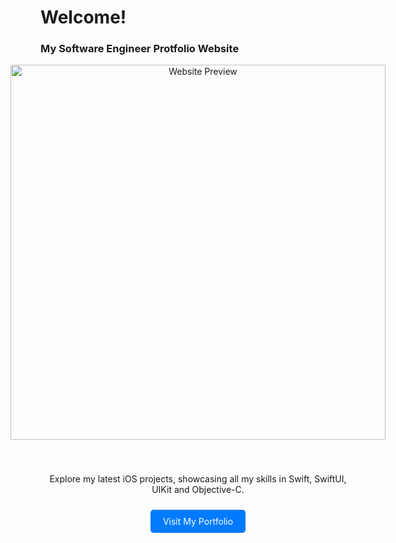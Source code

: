 # Welcome!
### My Software Engineer Protfolio Website

<div style="display: flex; flex-direction: column; align-items: center; text-align: center;">
    <a href="https://paulrodenjr.org" target="_blank" rel="noopener noreferrer">
        <img src="assets/Website Screenshot.png" alt="Website Preview" width="600" />
    </a>
    <h3></h3>
    <p>Explore my latest iOS projects, showcasing all my skills in Swift, SwiftUI, UIKit and Objective-C.</p>
    <a href="https://paulrodenjr.org" target="_blank" rel="noopener noreferrer" style="display: inline-block; padding: 10px 20px; margin-top: 10px; background-color: #007bff; color: #fff; text-decoration: none; border-radius: 5px;">Visit My Portfolio</a>
</div>

